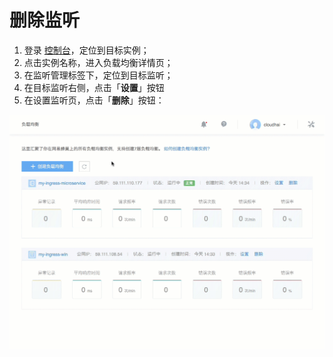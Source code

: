 # 删除监听

1. 登录 [控制台](https://c.163.com/dashboard#/m/ingress/)，定位到目标实例；
2. 点击实例名称，进入负载均衡详情页；
3. 在监听管理标签下，定位到目标监听；
4. 在目标监听右侧，点击「**设置**」按钮
5. 在设置监听页，点击「**删除**」按钮：

![](../../image/管理监听-删除监听.gif)
